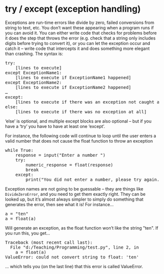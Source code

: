 try / except (exception handling)
============

Exceptions are run-time errors like divide by zero, failed conversions from string to text, etc. You don’t want these appearing when a program runs if you can avoid it. You can either write code that checks for problems before it does the step that throws the error (e.g. check that a string only includes digits before trying to convert it), or you can let the exception occur and catch it – write code that intercepts it and does something more elegant than crashing. The syntax is:

<pre>
try:
    [lines to execute]
except ExceptionName1:
    [lines to execute if ExceptionName1 happened]
except ExceptionName2:
    [lines to execute if ExceptionName2 happened]
…
except:
    [lines to execute if there was an exception not caught above]
else:
    [lines to execute if there was no exception at all]
</pre>

‘else’ is optional, and multiple except blocks are also optional – but if you have a ‘try’ you have to have at least one ‘except’.

For instance, the following code will continue to loop until the user enters a valid number that does not cause the float function to throw an exception

<pre>
while True: 
    response = input("Enter a number ")
    try:
        numeric_response = float(response)
        break
    except:
        print("You did not enter a number, please try again.")
</pre>

Exception names are not going to be guessable – they are things like `DivideZeroError`, and you need to get them exactly right. They can be looked up, but it’s almost always simpler to simply do something that generates the error, then see what it is! For instance…

<pre>a = "ten"
a = float(a)
</pre>

Will generate an exception, as the float function won’t like the string "ten". If you run this, you get…

<pre>
Traceback (most recent call last):
  File "d:/Teaching/Programming/test.py", line 2, in <module>
    a = float(a)
ValueError: could not convert string to float: 'ten'
</pre>
… which tells you (on the last line) that this error is called ValueError.


